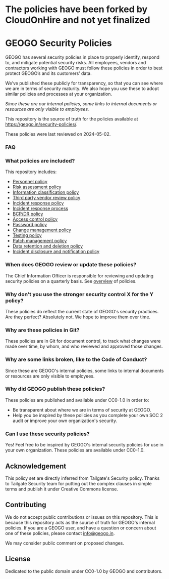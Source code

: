 # The policies have been forked by CloudOnHire and not yet finalized

# GEOGO Security Policies

GEOGO has several security policies in place to properly identify, respond to, and mitigate potential security risks. All employees, vendors and contractors working with GEOGO must follow these policies in order to best protect GEOGO’s and its customers’ data.

We’ve published these publicly for transparency, so that you can see where we are in terms of security maturity. We also hope you use these to adopt similar policies and processes at your organization.

_Since these are our internal policies, some links to internal documents or resources are only visible to employees._

This repository is the source of truth for the policies available at https://geogo.in/security-policies/.

These policies were last reviewed on 2024-05-02.

### FAQ

### What policies are included?

This repository includes:
* [Personnel policy](/personnel/index.md)
* [Risk assessment policy](/risk-assessment/index.md)
* [Information classification policy](/information-classification/index.md)
* [Third party vendor review policy](/vendor/index.md)
* [Incident response policy](/incident-response-policy/index.md)
* [Incident response process](/incident-response-process/index.md)
* [BCP/DR policy](/bcp-dr/index.md)
* [Access control policy](/access-control/index.md)
* [Password policy](/password/index.md)
* [Change management policy](/change-management/index.md)
* [Testing policy](/testing/index.md)
* [Patch management policy](/patch-management/index.md)
* [Data retention and deletion policy](/data-retention-deletion/index.md)
* [Incident disclosure and notification policy](/incident-disclosure/index.md)

### When does GEOGO review or update these policies?

The Chief Information Officer is responsible for reviewing and updating security policies on a quarterly basis.
See [overview](/overview.md) of policies.

### Why don't you use the stronger security control X for the Y policy?

These policies do reflect the current state of GEOGO's security practices.
Are they perfect? Absolutely not. We hope to improve them over time.

### Why are these policies in Git?

These policies are in Git for document control, to track what changes were made over time, by whom, and who reviewed and approved those changes.

### Why are some links broken, like to the Code of Conduct?

Since these are GEOGO's internal policies, some links to internal documents or resources are only visible to employees.

### Why did GEOGO publish these policies?

These policies are published and available under CC0-1.0 in order to:
* Be transparent about where we are in terms of security at GEOGO.
* Help you be inspired by these policies as you complete your own SOC 2 audit or improve your own organization's security.

### Can I use these security policies?

Yes! Feel free to be inspired by GEOGO's internal security policies for use in your own organization. These policies are available under CC0-1.0.

## Acknowledgement

This policy set are directly inferred from Tailgate's Security policy.
Thanks to Tailgate Security team for putting out the complex clauses in simple terms and publish it under Creative Commons license. 

## Contributing

We do not accept public contributions or issues on this repository. This is because this repository acts as the source of truth for GEOGO's internal policies. If you are a GEOGO user, and have a question or concern about one of these policies, please contact info@geogo.in.

We may consider public comment on proposed changes.


## License

Dedicated to the public domain under CC0-1.0 by GEOGO and contributors.
